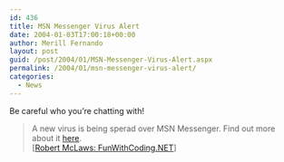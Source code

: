 ```yaml
---
id: 436
title: MSN Messenger Virus Alert
date: 2004-01-03T17:00:18+00:00
author: Merill Fernando
layout: post
guid: /post/2004/01/MSN-Messenger-Virus-Alert.aspx
permalink: /2004/01/msn-messenger-virus-alert/
categories:
  - News
---
```

<body xmlns="http://www.w3.org/1999/xhtml">
    <div class="Section1">
        <p>
            Be careful who you&rsquo;re chatting with!&#160;
        </p>
        <blockquote style='margin-top:5.0pt;margin-bottom:5.0pt'> 
        <p class="MsoNormal">
            A new virus is being sperad over MSN Messenger. Find out more about it <a href="http://news.com.com/2100-7349_3-5134559.html?tag=nefd_top" title="http://news.com.com/2100-7349_3-5134559.html?tag=nefd_top">here</a>.<img border="0" width="1" height="1" id="_x0000_i1025" src="http://weblogs.asp.net/rmclaws/aggbug/47235.aspx" />
            <br />
            [<a href="http://weblogs.asp.net/rmclaws/archive/2004/01/02/47235.aspx">Robert McLaws:
            FunWithCoding.NET</a>]
        </p>
        </blockquote>
    </div>
</body>